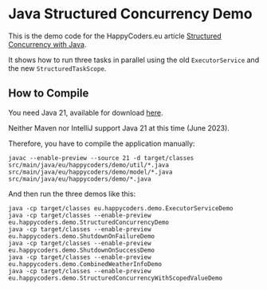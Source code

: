 # Java Structured Concurrency Demo

This is the demo code for the HappyCoders.eu article [Structured Concurrency with Java](https://www.happycoders.eu/java/structured-concurrency-structuredtaskscope/). 

It shows how to run three tasks in parallel using the old `ExecutorService` and the new `StructuredTaskScope`.

## How to Compile

You need Java 21, available for download [here](https://jdk.java.net/21/).

Neither Maven nor IntelliJ support Java 21 at this time (June 2023).

Therefore, you have to compile the application manually:

```
javac --enable-preview --source 21 -d target/classes src/main/java/eu/happycoders/demo/util/*.java src/main/java/eu/happycoders/demo/model/*.java src/main/java/eu/happycoders/demo/*.java 
```

And then run the three demos like this:

```
java -cp target/classes eu.happycoders.demo.ExecutorServiceDemo
java -cp target/classes --enable-preview eu.happycoders.demo.StructuredConcurrencyDemo
java -cp target/classes --enable-preview eu.happycoders.demo.ShutdownOnFailureDemo
java -cp target/classes --enable-preview eu.happycoders.demo.ShutdownOnSuccessDemo
java -cp target/classes --enable-preview eu.happycoders.demo.CombinedWeatherInfoDemo
java -cp target/classes --enable-preview eu.happycoders.demo.StructuredConcurrencyWithScopedValueDemo
```
